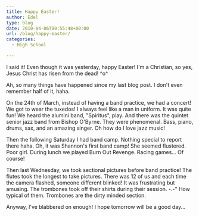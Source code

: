 ```yaml
---
title: Happy Easter!
author: Edel
type: blog
date: 2010-04-06T00:55:48+00:00
url: /blog/happy-easter/
categories:
  - High School

---
```

I said it! Even though it was yesterday, happy Easter! I'm a Christian, so yes, Jesus Christ has risen from the dead! ^o^

Ah, so many things have happened since my last blog post. I don't even remember half of it, haha.

On the 24th of March, instead of having a band practice, we had a concert! We got to wear the tuxedos! I always feel like a man in uniform. It was quite fun! We heard the alumini band, "Spiritus", play. And there was the quintet senior jazz band from Bishop O'Byrne. They were phenomenal. Bass, piano, drums, sax, and an amazing singer. Oh how do I love jazz music!

Then the following Saturday I had band camp. Nothing special to report there haha. Oh, it was Shannon's first band camp! She seemed flustered. Poor girl. During lunch we played Burn Out Revenge. Racing games... Of course!

Then last Wednesday, we took sectional pictures before band practice! The flutes took the longest to take pictures. There was 12 of us and each time the camera flashed, someone different blinked! It was frustrating but amusing. The trombones took off their shirts during their session. -.-" How typical of them. Trombones are the dirty minded section.

Anyway, I've blabbered on enough! I hope tomorrow will be a good day...


